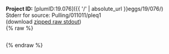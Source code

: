 **Project ID:** [plumID:19.076]({{ '/' | absolute_url }}eggs/19/076/)  
Stderr for source:  Pulling/011011/pleq1   
(download [zipped raw stdout](pleq1.plumed_master.stdout.txt.zip))  
{% raw %}
<pre>
</pre>
{% endraw %}
